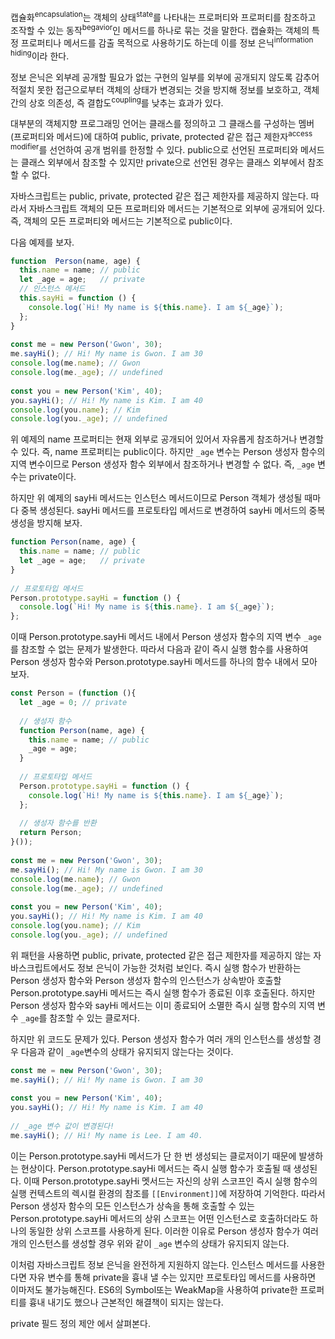 캡슐화<sup>encapsulation</sup>는 객체의 상태<sup>state</sup>를 나타내는 프로퍼티와 프로퍼티를 참조하고 조작할 수 있는 동작<sup>begavior</sup>인 메서드를 하나로 묶는 것을 말한다. 캡슐화는 객체의 특정 프로퍼티나 메서드를 감출 목적으로 사용하기도 하는데 이를 정보 은닉<sup>information hiding</sup>이라 한다.

정보 은닉은 외부레 공개할 필요가 없는 구현의 일부를 외부에 공개되지 않도록 감추어 적절치 못한 접근으로부터 객체의 상태가 변경되는 것을 방지해 정보를 보호하고, 객체 간의 상호 의존성, 즉 결합도<sup>coupling</sup>를 낮추는 효과가 있다.

대부분의 객체지향 프로그래밍 언어는 클래스를 정의하고 그 클래스를 구성하는 멤버(프로퍼티와 메서드)에 대하여 public, private, protected 같은 접근 제한자<sup>access modifier</sup>를 선언하여 공개 범위를 한정할 수 있다.
public으로 선언된 프로퍼티와 메서드는 클래스 외부에서 참조할 수 있지만 private으로 선언된 경우는 클래스 외부에서 참조할 수 없다.

자바스크립트는 public, private, protected 같은 접근 제한자를 제공하지 않는다. 따라서 자바스크립트 객체의 모든 프로퍼티와 메서드는 기본적으로 외부에 공개되어 있다. 즉, 객체의 모든 프로퍼티와 메서드는 기본적으로 public이다.

다음 예제를 보자.

```javascript
function  Person(name, age) {  
  this.name = name; // public  
  let _age = age;   // private  
  // 인스턴스 메서드  
  this.sayHi = function () {  
    console.log(`Hi! My name is ${this.name}. I am ${_age}`);  
  };  
}  
  
const me = new Person('Gwon', 30);  
me.sayHi(); // Hi! My name is Gwon. I am 30  
console.log(me.name); // Gwon  
console.log(me._age); // undefined  
  
const you = new Person('Kim', 40);  
you.sayHi(); // Hi! My name is Kim. I am 40  
console.log(you.name); // Kim  
console.log(you._age); // undefined
```

위 예제의 name 프로퍼티는 현재 외부로 공개되어 있어서 자유롭게 참조하거나 변경할 수 있다. 즉, name 프로퍼티는 public이다. 하지만 `_age` 변수는 Person 생성자 함수의 지역 변수이므로 Person 생성자 함수 외부에서 참조하거나 변경할 수 없다. 즉, `_age` 변수는 private이다.

하지만 위 예제의 sayHi 메서드는 인스턴스 메서드이므로 Person 객체가 생성될 때마다 중복 생성된다.
sayHi 메서드를 프로토타입 메서드로 변경하여 sayHi 메서드의 중복 생성을 방지해 보자.

```javascript
function Person(name, age) {  
  this.name = name; // public  
  let _age = age;   // private  
}  
  
// 프로토타입 메서드  
Person.prototype.sayHi = function () {  
  console.log(`Hi! My name is ${this.name}. I am ${_age}`);  
};
```

이때 Person.prototype.sayHi 메서드 내에서 Person 생성자 함수의 지역 변수 `_age`를 참조할 수 없는 문제가 발생한다. 따라서 다음과 같이 즉시 실행 함수를 사용하여 Person 생성자 함수와 Person.prototype.sayHi 메서드를 하나의 함수 내에서 모아 보자.

```javascript
const Person = (function (){  
  let _age = 0; // private  
  
  // 생성자 함수  
  function Person(name, age) {  
    this.name = name; // public  
    _age = age;  
  }  
  
  // 프로토타입 메서드  
  Person.prototype.sayHi = function () {  
    console.log(`Hi! My name is ${this.name}. I am ${_age}`);  
  };  
  
  // 생성자 함수를 반환  
  return Person;  
}());  
  
const me = new Person('Gwon', 30);  
me.sayHi(); // Hi! My name is Gwon. I am 30  
console.log(me.name); // Gwon  
console.log(me._age); // undefined  
  
const you = new Person('Kim', 40);  
you.sayHi(); // Hi! My name is Kim. I am 40  
console.log(you.name); // Kim  
console.log(you._age); // undefined
```

위 패턴을 사용하면 public, private, protected 같은 접근 제한자를 제공하지 않는 자바스크립트에서도 정보 은닉이 가능한 것처럼 보인다. 즉시 실행 함수가 반환하는 Person 생성자 함수와 Person 생성자 함수의 인스턴스가 상속받아 호출할 Person.prototype.sayHi 메서드는 즉시 실행 함수가 종료된 이후 호출된다. 하지만 Person 생성자 함수와 sayHi 메서드는 이미 종료되어 소멸한 즉시 실행 함수의 지역 변수 `_age`를 참조할 수 있는 클로저다.

하지만 위 코드도 문제가 있다. Person 생성자 함수가 여러 개의 인스턴스를 생성할 경우 다음과 같이 `_age`변수의 상태가 유지되지 않는다는 것이다.

```javascript
const me = new Person('Gwon', 30);  
me.sayHi(); // Hi! My name is Gwon. I am 30  
  
const you = new Person('Kim', 40);  
you.sayHi(); // Hi! My name is Kim. I am 40  
  
// _age 변수 값이 변경된다!  
me.sayHi(); // Hi! My name is Lee. I am 40.
```

이는 Person.prototype.sayHi 메서드가 단 한 번 생성되는 클로저이기 때문에 발생하는 현상이다. Person.prototype.sayHi 메서드는 즉시 실행 함수가 호출될 때 생성된다. 이때 Person.prototype.sayHi 멧서드는 자신의 상위 스코프인 즉시 실행 함수의 실행 컨텍스트의 렉시컬 환경의 참조를 `[[Environment]]`에 저장하여 기억한다. 따라서 Person 생성자 함수의 모든 인스턴스가 상속을 통해 호출할 수 있는 Person.prototype.sayHi 메서드의 상위 스코프는 어떤 인스턴스로 호출하더라도 하나의 동일한 상위 스코프를 사용하게 된다.
이러한 이유로 Person 생성자 함수가 여러 개의 인스턴스를 생성할 경우 위와 같이 `_age` 변수의 상태가 유지되지 않는다.

이처럼 자바스크립트 정보 은닉을 완전하게 지원하지 않는다. 인스턴스 메서드를 사용한다면 자유 변수를 통해 private을 흉내 낼 수는 있지만 프로토타입 메서드를 사용하면 이마저도 불가능해진다. ES6의 Symbol또는 WeakMap을 사용하여 private한 프로퍼티를 흉내 내기도 했으나 근본적인 해결책이 되지는 않는다.

private 필드 정의 제안 에서 살펴본다.
